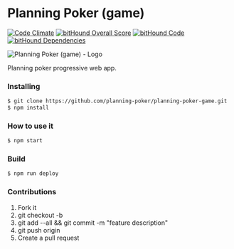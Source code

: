 # Planning Poker (game)

[![Code Climate](https://codeclimate.com/github/planning-poker/planning-poker-game/badges/gpa.svg)](https://codeclimate.com/github/planning-poker/planning-poker-game)
[![bitHound Overall Score](https://www.bithound.io/github/planning-poker/planning-poker-game/badges/score.svg)](https://www.bithound.io/github/planning-poker/planning-poker-game)
[![bitHound Code](https://www.bithound.io/github/planning-poker/planning-poker-game/badges/code.svg)](https://www.bithound.io/github/planning-poker/planning-poker-game)
[![bitHound Dependencies](https://www.bithound.io/github/planning-poker/planning-poker-game/badges/dependencies.svg)](https://www.bithound.io/github/planning-poker/planning-poker-game/master/dependencies/npm)

![Planning Poker (game) - Logo][logo]

Planning poker progressive web app.

### Installing

``` bash
$ git clone https://github.com/planning-poker/planning-poker-game.git
$ npm install
```

### How to use it

``` bash
$ npm start
```

### Build

``` bash
$ npm run deploy
```

### Contributions

1. Fork it
2. git checkout -b <branch-name>
3. git add --all && git commit -m "feature description"
4. git push origin <branch-name>
5. Create a pull request

[logo]: https://raw.githubusercontent.com/planning-poker/planning-poker-game/master/logo.png "Planning Poker (game) - Logo"
